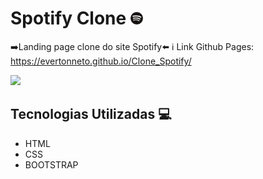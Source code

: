 # Spotify Clone <img src="imgs/favicon.png" width="20px">

➡️Landing page clone do site Spotify⬅️
ℹ️ Link Github Pages: https://evertonneto.github.io/Clone_Spotify/

[<img src="./spotifyclone.gif">]()

## Tecnologias Utilizadas 💻

- HTML 
- CSS
- BOOTSTRAP

